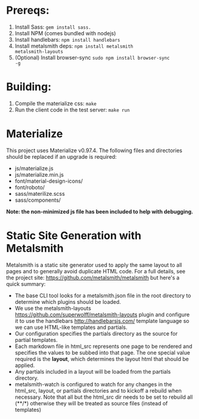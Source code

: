 Prereqs:
========
1. Install Sass: <code>gem install sass.</code>
1. Install NPM (comes bundled with nodejs)
1. Install handlebars: <code>npm install handlebars</code>
1. Install metalsmith deps: <code>npm install metalsmith metalsmith-layouts</code>
1. (Optional) Install browser-sync <code>sudo npm install browser-sync -g</code>

Building:
==========
1. Compile the materialize css: <code>make</code>
1. Run the client code in the test server: <code>make run</code>

Materialize
===========
This project uses Materialize v0.97.4. The following files and directories should be replaced if an upgrade is required:

- js/materialize.js
- js/materialize.min.js
- font/material-design-icons/
- font/roboto/
- sass/materilize.scss
- sass/components/

**Note: the non-minimized js file has been included  to help with debugging.**

Static Site Generation with Metalsmith
==========
Metalsmith is a static site generator used to apply the same layout to all
pages and to generally avoid duplicate HTML code.  For a full details, see
the project site: https://github.com/metalsmith/metalsmith but here's a quick
summary:
- The base CLI tool looks for a metalsmith.json file in the root directory to determine which plugins should be loaded.
- We use the metalsmith-layouts https://github.com/superwolff/metalsmith-layouts plugin and configure it to use the handlebars http://handlebarsjs.com/ template language so we can use HTML-like templates and partials.
- Our configuration specifies the partials directory as the source for partial templates.
- Each markdown file in html_src represents one page to be rendered and specifies the values to be subbed into that page. The one special value required is the **layout**, which determines the layout html that should be applied.
- Any partials included in a layout will be loaded from the partials directory.
- metalsmith-watch is configured to watch for any changes in the html_src, layout, or partials directories and to kickoff a rebuild when necessary. Note that all but the html_src dir needs to be set to rebuild all (\*\*/\*) otherwise they will be treated as source files (instead of templates)
